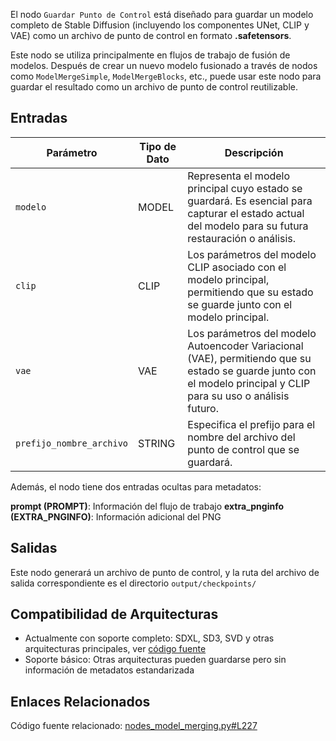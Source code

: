 El nodo `Guardar Punto de Control` está diseñado para guardar un modelo completo de Stable Diffusion (incluyendo los componentes UNet, CLIP y VAE) como un archivo de punto de control en formato **.safetensors**.

Este nodo se utiliza principalmente en flujos de trabajo de fusión de modelos. Después de crear un nuevo modelo fusionado a través de nodos como `ModelMergeSimple`, `ModelMergeBlocks`, etc., puede usar este nodo para guardar el resultado como un archivo de punto de control reutilizable.

## Entradas

| Parámetro | Tipo de Dato | Descripción |
|-----------|--------------|-------------|
| `modelo` | MODEL | Representa el modelo principal cuyo estado se guardará. Es esencial para capturar el estado actual del modelo para su futura restauración o análisis. |
| `clip` | CLIP | Los parámetros del modelo CLIP asociado con el modelo principal, permitiendo que su estado se guarde junto con el modelo principal. |
| `vae` | VAE | Los parámetros del modelo Autoencoder Variacional (VAE), permitiendo que su estado se guarde junto con el modelo principal y CLIP para su uso o análisis futuro. |
| `prefijo_nombre_archivo` | STRING | Especifica el prefijo para el nombre del archivo del punto de control que se guardará. |

Además, el nodo tiene dos entradas ocultas para metadatos:

**prompt (PROMPT)**: Información del flujo de trabajo
**extra_pnginfo (EXTRA_PNGINFO)**: Información adicional del PNG

## Salidas

Este nodo generará un archivo de punto de control, y la ruta del archivo de salida correspondiente es el directorio `output/checkpoints/`

## Compatibilidad de Arquitecturas

- Actualmente con soporte completo: SDXL, SD3, SVD y otras arquitecturas principales, ver [código fuente](https://github.com/comfyanonymous/ComfyUI/blob/master/comfy_extras/nodes_model_merging.py#L176-L189)
- Soporte básico: Otras arquitecturas pueden guardarse pero sin información de metadatos estandarizada

## Enlaces Relacionados

Código fuente relacionado: [nodes_model_merging.py#L227](https://github.com/comfyanonymous/ComfyUI/blob/master/comfy_extras/nodes_model_merging.py#L227)
